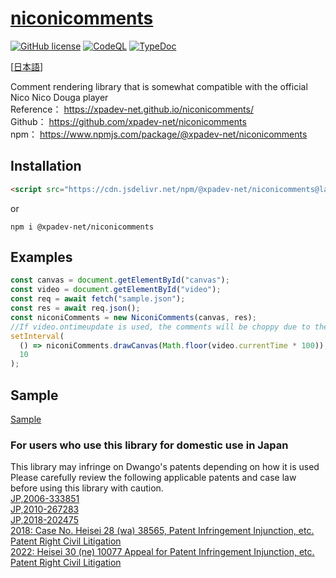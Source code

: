 # [niconicomments](https://xpadev.net/niconicomments/)

[![GitHub license](https://img.shields.io/badge/license-MIT-blue.svg)](https://github.com/xpadev-net/niconicomments/blob/master/LICENSE)
[![CodeQL](https://github.com/xpadev-net/niconicomments/actions/workflows/codeql-analysis.yml/badge.svg?branch=master)](https://github.com/xpadev-net/niconicomments/actions/workflows/codeql-analysis.yml)
[![TypeDoc](https://github.com/xpadev-net/niconicomments/actions/workflows/typedoc.yml/badge.svg?branch=master)](https://github.com/xpadev-net/niconicomments/actions/workflows/typedoc.yml)

[[日本語](https://github.com/xpadev-net/niconicomments/blob/develop/README.md)]

Comment rendering library that is somewhat compatible with the official Nico Nico Douga player  
Reference： https://xpadev-net.github.io/niconicomments/  
Github： https://github.com/xpadev-net/niconicomments  
npm： https://www.npmjs.com/package/@xpadev-net/niconicomments

## Installation

```html
<script src="https://cdn.jsdelivr.net/npm/@xpadev-net/niconicomments@latest/dist/bundle.min.js"></script>
```

or

```
npm i @xpadev-net/niconicomments
```

## Examples

```javascript
const canvas = document.getElementById("canvas");
const video = document.getElementById("video");
const req = await fetch("sample.json");
const res = await req.json();
const niconiComments = new NiconiComments(canvas, res);
//If video.ontimeupdate is used, the comments will be choppy due to the small number of calls.
setInterval(
  () => niconiComments.drawCanvas(Math.floor(video.currentTime * 100)),
  10
);
```

## Sample

[Sample](https://xpadev-net.github.io/niconicomments/sample/)

### For users who use this library for domestic use in Japan

This library may infringe on Dwango's patents depending on how it is used  
Please carefully review the following applicable patents and case law before using this library with caution.  
[JP,2006-333851](https://www.j-platpat.inpit.go.jp/c1800/PU/JP-2006-333851/7294651F33633E1EBF3DEC66FAE0ECAD878D19E1829C378FC81D26BBD0A4263B/10/en)  
[JP,2010-267283](https://www.j-platpat.inpit.go.jp/c1800/PU/JP-4734471/9085C128B7ED7D57F6C2F09D9BE4FCB496E638331DB9EC7ADE1E3A44999A3878/15/en)  
[JP,2018-202475](https://www.j-platpat.inpit.go.jp/c1800/PU/JP-6526304/D8AF77CFB92D96C785FEECBD690C53E2F9023F1739E7A5BBDAB588E2ECAC5316/15/en)  
[2018: Case No. Heisei 28 (wa) 38565, Patent Infringement Injunction, etc. Patent Right Civil Litigation](https://www.courts.go.jp/app/files/hanrei_jp/073/088073_hanrei.pdf)  
[2022: Heisei 30 (ne) 10077 Appeal for Patent Infringement Injunction, etc. Patent Right Civil Litigation](https://www.courts.go.jp/app/files/hanrei_jp/418/091418_hanrei.pdf)
